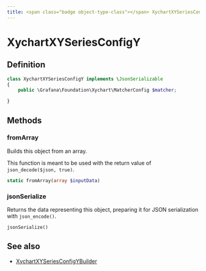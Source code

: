```yaml
---
title: <span class="badge object-type-class"></span> XychartXYSeriesConfigY
---
```

# <span class="badge object-type-class"></span> XychartXYSeriesConfigY

## Definition

```php
class XychartXYSeriesConfigY implements \JsonSerializable
{
    public \Grafana\Foundation\Xychart\MatcherConfig $matcher;

}
```
## Methods

### <span class="badge object-method"></span> fromArray

Builds this object from an array.

This function is meant to be used with the return value of `json_decode($json, true)`.

```php
static fromArray(array $inputData)
```

### <span class="badge object-method"></span> jsonSerialize

Returns the data representing this object, preparing it for JSON serialization with `json_encode()`.

```php
jsonSerialize()
```

## See also

 * <span class="badge builder"></span> [XychartXYSeriesConfigYBuilder](./builder-XychartXYSeriesConfigYBuilder.md)
